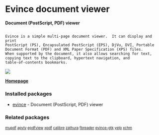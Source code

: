 # Evince document viewer

__Document (PostScript, PDF) viewer__

```

Evince is a simple multi-page document viewer.  It can display and print
PostScript (PS), Encapsulated PostScript (EPS), DjVu, DVI, Portable
Document Format (PDF) and XML Paper Specification (XPS) files.
When supported by the document, it also allows searching for text,
copying text to the clipboard, hypertext navigation, and
table-of-contents bookmarks.

```

[![](https://screenshots.debian.net/thumbnail/evince/)](https://screenshots.debian.net/screenshot/evince/)



**[Homepage](https://wiki.gnome.org/Apps/Evince)**

### Installed packages

* [evince](https://packages.debian.org/stretch/evince) - Document (PostScript, PDF) viewer

### Related packages

<sub> [mupdf](https://packages.debian.org/stretch/mupdf) [apvlv](https://packages.debian.org/stretch/apvlv) [epdfview](https://packages.debian.org/stretch/epdfview) [xpdf](https://packages.debian.org/stretch/xpdf) [calibre](https://packages.debian.org/stretch/calibre) [zathura](https://packages.debian.org/stretch/zathura) [fbreader](https://packages.debian.org/stretch/fbreader) [evince-gtk](https://packages.debian.org/stretch/evince-gtk) [yelp](https://packages.debian.org/stretch/yelp) [xchm](https://packages.debian.org/stretch/xchm)  </sub>
